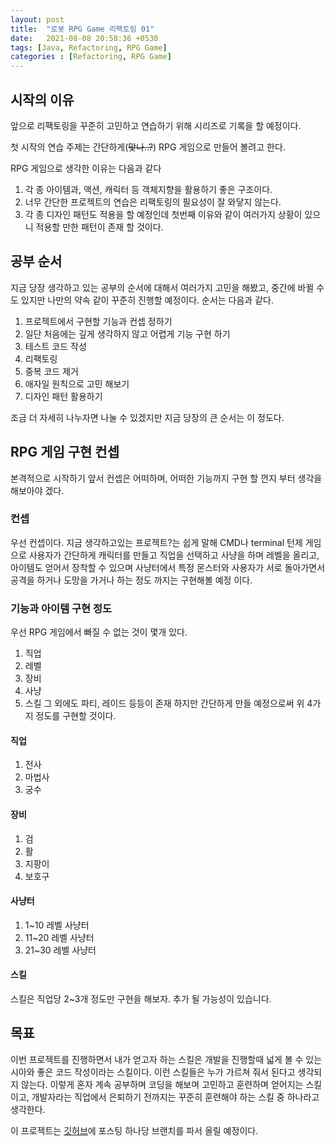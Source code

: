 ```yaml
---
layout: post
title:  "로봇 RPG Game 리팩토링 01"
date:   2021-08-08 20:58:36 +0530
tags: [Java, Refactoring, RPG Game]
categories : [Refactoring, RPG Game]
---
```

## 시작의 이유
앞으로 리팩토링을 꾸준히 고민하고 연습하기 위해 시리즈로 기록을 할 예정이다.

첫 시작의 연습 주제는 간단하게(~~맞나..?~~) RPG 게임으로 만들어 볼려고 한다.

RPG 게임으로 생각한 이유는 다음과 같다
1. 각 종 아이템과, 액션, 캐릭터 등 객체지향을 활용하기 좋은 구조이다.
2. 너무 간단한 프로젝트의 연습은 리팩토링의 필요성이 잘 와닿지 않는다.
3. 각 종 디자인 패턴도 적용을 할 예정인데 첫번째 이유와 같이 여러가지 상황이 있으니 적용할 만한 패턴이 존재 할 것이다.

## 공부 순서
지금 당장 생각하고 있는 공부의 순서에 대해서 여러가지 고민을 해봤고, 중간에 바뀔 수도 있지만 나만의 약속 같이 꾸준히 진행할 예정이다. 순서는 다음과 같다.
1. 프로젝트에서 구현할 기능과 컨셉 정하기
2. 일단 처음에는 깊게 생각하지 않고 어렵게 기능 구현 하기
3. 테스트 코드 작성
4. 리팩토링
  1. 중복 코드 제거
  2. 애자일 원칙으로 고민 해보기
  3. 디자인 패턴 활용하기
  
조금 더 자세히 나누자면 나눌 수 있겠지만 지금 당장의 큰 순서는 이 정도다.

## RPG 게임 구현 컨셉
본격적으로 시작하기 앞서 컨셉은 어떠하며, 어떠한 기능까지 구현 할 껀지 부터 생각을 해보아야 겠다.

### 컨셉
우선 컨셉이다. 지금 생각하고있는 프로젝트?는 쉽게 말해 CMD나 terminal 턴제 게임으로 사용자가 간단하게 캐릭터를 만들고 직업을 선택하고 사냥을 하며 레벨을 올리고, 아이템도 얻어서 장착할 수 있으며 사냥터에서 특정 몬스터와 사용자가 서로 돌아가면서 공격을 하거나 도망을 가거나 하는 정도 까지는 구현해볼 예정 이다.

### 기능과 아이템 구현 정도
우선 RPG 게임에서 빠질 수 없는 것이 몇개 있다.
1. 직업
2. 레벨
3. 장비
4. 사냥
5. 스킬
그 외에도 파티, 레이드 등등이 존재 하지만 간단하게 만들 예정으로써 위 4가지 정도를 구현할 것이다.

#### 직업
1. 전사
2. 마법사
3. 궁수

#### 장비
1. 검
2. 활
3. 지팡이
4. 보호구

#### 사냥터
1. 1~10 레벨 사냥터
2. 11~20 레벨 사냥터
3. 21~30 레벨 사냥터

#### 스킬
스킬은 직업당 2~3개 정도만 구현을 해보자. 추가 될 가능성이 있습니다.

## 목표
이번 프로젝트를 진행하면서 내가 얻고자 하는 스킬은 개발을 진행할때 넓게 볼 수 있는 시아와 좋은 코드 작성이라는 스킬이다. 이런 스킬들은 누가 가르쳐 줘서 된다고 생각되지 않는다.
이렇게 혼자 계속 공부하며 코딩을 해보며 고민하고 훈련하며 얻어지는 스킬이고, 개발자라는 직업에서 은퇴하기 전까지는 꾸준히 훈련해야 하는 스킬 중 하나라고 생각한다. 

이 프로젝트는 [깃허브](https://github.com/sungjin96/refactoring-with-java/tree/main/RPGGame)에 포스팅 하나당 브랜치를 파서 올릴 예정이다.


